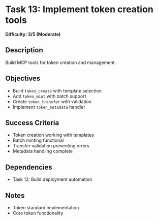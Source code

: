# Task 13: Implement token creation tools
**Difficulty: 3/5 (Moderate)**

## Description
Build MCP tools for token creation and management.

## Objectives
- Build `token_create` with template selection
- Add `token_mint` with batch support
- Create `token_transfer` with validation
- Implement `token_metadata` handler

## Success Criteria
- Token creation working with templates
- Batch minting functional
- Transfer validation preventing errors
- Metadata handling complete

## Dependencies
- Task 12: Build deployment automation

## Notes
- Token standard implementation
- Core token functionality 